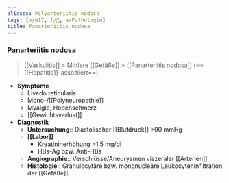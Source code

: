 ```yaml
---
aliases: Polyarteriitis nodosa
tags: [m/m17, f/💉, a/Pathologie]
title: Panarteriitis nodosa
---
```

### Panarteriitis nodosa
> [[Vaskulitis]] > Mittlere [[Gefäße]] > [[Panarteriitis nodosa]] (==[[Hepatitis]]-assoziiert==)
- **Symptome**
	- Livedo reticularis
	- Mono-/[[Polyneuropathie]]
	- Myalgie, Hodenschmerz
	- [[Gewichtsverlust]]
- **Diagnostik**
	- **Untersuchung**:: Diastolischer [[Blutdruck]] >90 mmHg
	- **[[Labor]]**
		- Kreatininerhöhung >1,5 mg/dl
		- HBs-Ag bzw. Anti-HBs
	- **Angiographie**:: Verschlüsse/Aneurysmen viszeraler [[Arterien]]
	- **Histologie**:: Granulocytäre bzw. mononucleäre Leukocyteninfiltration der [[Gefäße]]